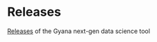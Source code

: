 # Releases
[Releases](https://github.com/gyana/releases/releases) of the Gyana next-gen data science tool

